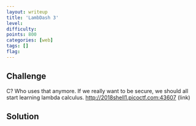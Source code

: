 ```yaml
---
layout: writeup
title: 'LambDash 3'
level:
difficulty:
points: 800
categories: [web]
tags: []
flag:
---
```

## Challenge

C? Who uses that anymore. If we really want to be secure, we should all
start learning lambda calculus. http://2018shell1.picoctf.com:43607
(link)

## Solution

